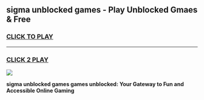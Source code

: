 
## sigma unblocked games - Play Unblocked Gmaes & Free
<h3>
<a href="https://news.freeplayer.one?title=sigma_unblocked_games&ref=16F">CLICK TO PLAY</a></h3>
<hr>

<h3>
<a href="https://news.freeplayer.one?title=sigma_unblocked_games&ref=16F">CLICK 2 PLAY</a>
  
</h3>

<a href="https://news.freeplayer.one?title=sigma_unblocked_games&ref=16F/"><img src="https://clearcache.store/games.png"></a>


**sigma unblocked games games unblocked: Your Gateway to Fun and Accessible Online Gaming**

